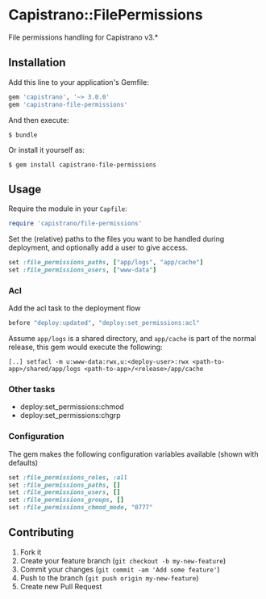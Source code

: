 # Capistrano::FilePermissions

File permissions handling for Capistrano v3.*

## Installation

Add this line to your application's Gemfile:

```ruby
gem 'capistrano', '~> 3.0.0'
gem 'capistrano-file-permissions'
```

And then execute:

    $ bundle

Or install it yourself as:

    $ gem install capistrano-file-permissions

## Usage

Require the module in your `Capfile`:

```ruby
require 'capistrano/file-permissions'
```

Set the (relative) paths to the files you want to be handled during deployment,
and optionally add a user to give access.

```ruby
set :file_permissions_paths, ["app/logs", "app/cache"]
set :file_permissions_users, ["www-data"]
```

### Acl

Add the acl task to the deployment flow

```ruby
before "deploy:updated", "deploy:set_permissions:acl"
```

Assume `app/logs` is a shared directory, and `app/cache` is part of the normal
release, this gem would execute the following:

```
[..] setfacl -m u:www-data:rwx,u:<deploy-user>:rwx <path-to-app>/shared/app/logs <path-to-app>/<release>/app/cache
```

### Other tasks
* deploy:set_permissions:chmod
* deploy:set_permissions:chgrp

### Configuration

The gem makes the following configuration variables available (shown with defaults)

```ruby
set :file_permissions_roles, :all
set :file_permissions_paths, []
set :file_permissions_users, []
set :file_permissions_groups, []
set :file_permissions_chmod_mode, "0777"
```

## Contributing

1. Fork it
2. Create your feature branch (`git checkout -b my-new-feature`)
3. Commit your changes (`git commit -am 'Add some feature'`)
4. Push to the branch (`git push origin my-new-feature`)
5. Create new Pull Request
